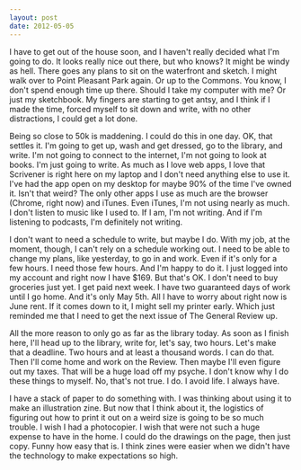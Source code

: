 ```yaml
---
layout: post
date: 2012-05-05
---
```


I have to get out of the house soon, and I haven't really decided what I'm going to do. It looks really nice out there, but who knows? It might be windy as hell. There goes any plans to sit on the waterfront and sketch. I might walk over to Point Pleasant Park again. Or up to the Commons. You know, I don't spend enough time up there. Should I take my computer with me? Or just my sketchbook. My fingers are starting to get antsy, and I think if I made the time, forced myself to sit down and write, with no other distractions, I could get a lot done.

Being so close to 50k is maddening. I could do this in one day. OK, that settles it. I'm going to get up, wash and get dressed, go to the library, and write. I'm not going to connect to the internet, I'm not going to look at books. I'm just going to write. As much as I love web apps, I love that Scrivener is right here on my laptop and I don't need anything else to use it. I've had the app open on my desktop for maybe 90% of the time I've owned it. Isn't that weird? The only other apps I use as much are the browser (Chrome, right now) and iTunes. Even iTunes, I'm not using nearly as much. I don't listen to music like I used to. If I am, I'm not writing. And if I'm listening to podcasts, I'm definitely not writing.

I don't want to need a schedule to write, but maybe I do. With my job, at the moment, though, I can't rely on a schedule working out. I need to be able to change my plans, like yesterday, to go in and work. Even if it's only for a few hours. I need those few hours. And I'm happy to do it. I just logged into my account and right now I have $169. But that's OK. I don't need to buy groceries just yet. I get paid next week. I have two guaranteed days of work until I go home. And it's only May 5th. All I have to worry about right now is June rent. If it comes down to it, I might sell my printer early. Which just reminded me that I need to get the next issue of The General Review up.

All the more reason to only go as far as the library today. As soon as I finish here, I'll head up to the library, write for, let's say, two hours. Let's make that a deadline. Two hours and at least a thousand words. I can do that. Then I'll come home and work on the Review. Then maybe I'll even figure out my taxes. That will be a huge load off my psyche. I don't know why I do these things to myself. No, that's not true. I do. I avoid life. I always have.

I have a stack of paper to do something with. I was thinking about using it to make an illustration zine. But now that I think about it, the logistics of figuring out how to print it out on a weird size is going to be so much trouble. I wish I had a photocopier. I wish that were not such a huge expense to have in the home. I could do the drawings on the page, then just copy. Funny how easy that is. I think zines were easier when we didn't have the technology to make expectations so high. 
